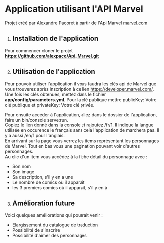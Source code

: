 Application utilisant l'API Marvel  
==================================

Projet créé par Alexandre Pacoret à partir de l'Api Marvel [marvel.com](https://developer.marvel.com/"marvel.com")

1) Installation de l'application  
   ----------------------------

Pour commencer cloner le projet **https://github.com/alexpaco/Api_Marvel.git**  

2) Utilisation de l'application
   ----------------------------
Pour pouvoir utiliser l'application il vous faudra les clés api de Marvel que vous trouverez après inscription à ce lien <https://developer.marvel.com/>. Une fois les clés obtenues, mettez dans le fichier **app/config/parameters.yml**. Pour la clé publique mettre publicKey: Votre clé publique et privateKey: Votre clé privée.    

Pour ensuite accéder à l'application, allez dans le dossier de l'application, faire un bin/console serve:run.  
Copiez le lien donné dans la console et rajoutez /fr/1. Il indique la langue utilisée en occurence le français sans cela l'application de marchera pas. Il y a aussi /en/1 pour l'anglais.  
En arrivant sur la page vous verrez les items représentant les personnages de Marvel. Tout en bas vous une pagination pouvant voir d'autres personnages.  
Au clic d'un item vous accédez à la fiche détail du personnage avec :  

  * Son nom
  * Son image
  * Sa description, s'il y en a une
  * Le nombre de comics où il apparait
  * les 3 premiers comics où il apparait, s'il y en à  

3) Amélioration future
   -------------------
Voici quelques améliorations qui pourrait venir :  
  * Elargissement du catalogue de traduction
  * Possibilité de s'inscrire
  * Possibilité d'aimer des personnages
